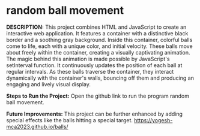 # random ball movement

**DESCRIPTION:** This project combines HTML and JavaScript to create an interactive web application. It features a container with a distinctive black border and a soothing gray background. Inside this container, colorful balls come to life, each with a unique color, and initial velocity. These balls move about freely within the container, creating a visually captivating animation. The magic behind this animation is made possible by JavaScript's setInterval function. It continuously updates the position of each ball at regular intervals. As these balls traverse the container, they interact dynamically with the container's walls, bouncing off them and producing an engaging and lively visual display.

**Steps to Run the Project:** Open the github link to run the program random ball movement.

**Future Improvements:** This project can be further enhanced by adding special effects like the balls hitting 
a special target.
 https://yogesh-mca2023.github.io/balls/
